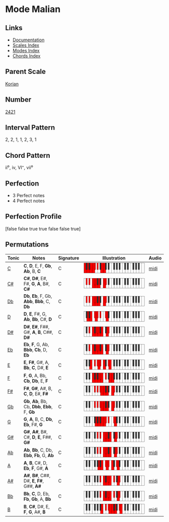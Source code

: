 # Mode Malian

## Links

- [Documentation](README.md)
- [Scales Index](Scales.md)
- [Modes Index](Modes.md)
- [Chords Index](Chords.md)

## Parent Scale

[Korian](ScaleKorian.md)

## Number

[2421](https://ianring.com/musictheory/scales/2421)

## Interval Pattern

2, 2, 1, 1, 2, 3, 1

## Chord Pattern

ii⁰, iv, VI⁺, vii⁰

## Perfection

- 3 Perfect notes
- 4 Perfect notes

## Perfection Profile

[false false true true false false true]

## Permutations

| Tonic | Notes | Signature | Illustration | Audio |
|-------|-------|-----------|--------------|-------|
| [C](ModeCNaturalMalian.md) | **C**, **D**, E, F, **Gb**, **Ab**, B, **C** | C | ![CNaturalMalian](ModeCNaturalMalian.png) | [midi](https://github.com/edipermadi/music/blob/main/docs/ModeCNaturalMalian.mid?raw=true) |
| [C#](ModeCSharpMalian.md) | **C#**, **D#**, E#, F#, **G**, **A**, B#, **C#** | C | ![CSharpMalian](ModeCSharpMalian.png) | [midi](https://github.com/edipermadi/music/blob/main/docs/ModeCSharpMalian.mid?raw=true) |
| [Db](ModeDFlatMalian.md) | **Db**, **Eb**, F, Gb, **Abb**, **Bbb**, C, **Db** | C | ![DFlatMalian](ModeDFlatMalian.png) | [midi](https://github.com/edipermadi/music/blob/main/docs/ModeDFlatMalian.mid?raw=true) |
| [D](ModeDNaturalMalian.md) | **D**, **E**, F#, G, **Ab**, **Bb**, C#, **D** | C | ![DNaturalMalian](ModeDNaturalMalian.png) | [midi](https://github.com/edipermadi/music/blob/main/docs/ModeDNaturalMalian.mid?raw=true) |
| [D#](ModeDSharpMalian.md) | **D#**, **E#**, F##, G#, **A**, **B**, C##, **D#** | C | ![DSharpMalian](ModeDSharpMalian.png) | [midi](https://github.com/edipermadi/music/blob/main/docs/ModeDSharpMalian.mid?raw=true) |
| [Eb](ModeEFlatMalian.md) | **Eb**, **F**, G, Ab, **Bbb**, **Cb**, D, **Eb** | C | ![EFlatMalian](ModeEFlatMalian.png) | [midi](https://github.com/edipermadi/music/blob/main/docs/ModeEFlatMalian.mid?raw=true) |
| [E](ModeENaturalMalian.md) | **E**, **F#**, G#, A, **Bb**, **C**, D#, **E** | C | ![ENaturalMalian](ModeENaturalMalian.png) | [midi](https://github.com/edipermadi/music/blob/main/docs/ModeENaturalMalian.mid?raw=true) |
| [F](ModeFNaturalMalian.md) | **F**, **G**, A, Bb, **Cb**, **Db**, E, **F** | C | ![FNaturalMalian](ModeFNaturalMalian.png) | [midi](https://github.com/edipermadi/music/blob/main/docs/ModeFNaturalMalian.mid?raw=true) |
| [F#](ModeFSharpMalian.md) | **F#**, **G#**, A#, B, **C**, **D**, E#, **F#** | C | ![FSharpMalian](ModeFSharpMalian.png) | [midi](https://github.com/edipermadi/music/blob/main/docs/ModeFSharpMalian.mid?raw=true) |
| [Gb](ModeGFlatMalian.md) | **Gb**, **Ab**, Bb, Cb, **Dbb**, **Ebb**, F, **Gb** | C | ![GFlatMalian](ModeGFlatMalian.png) | [midi](https://github.com/edipermadi/music/blob/main/docs/ModeGFlatMalian.mid?raw=true) |
| [G](ModeGNaturalMalian.md) | **G**, **A**, B, C, **Db**, **Eb**, F#, **G** | C | ![GNaturalMalian](ModeGNaturalMalian.png) | [midi](https://github.com/edipermadi/music/blob/main/docs/ModeGNaturalMalian.mid?raw=true) |
| [G#](ModeGSharpMalian.md) | **G#**, **A#**, B#, C#, **D**, **E**, F##, **G#** | C | ![GSharpMalian](ModeGSharpMalian.png) | [midi](https://github.com/edipermadi/music/blob/main/docs/ModeGSharpMalian.mid?raw=true) |
| [Ab](ModeAFlatMalian.md) | **Ab**, **Bb**, C, Db, **Ebb**, **Fb**, G, **Ab** | C | ![AFlatMalian](ModeAFlatMalian.png) | [midi](https://github.com/edipermadi/music/blob/main/docs/ModeAFlatMalian.mid?raw=true) |
| [A](ModeANaturalMalian.md) | **A**, **B**, C#, D, **Eb**, **F**, G#, **A** | C | ![ANaturalMalian](ModeANaturalMalian.png) | [midi](https://github.com/edipermadi/music/blob/main/docs/ModeANaturalMalian.mid?raw=true) |
| [A#](ModeASharpMalian.md) | **A#**, **B#**, C##, D#, **E**, **F#**, G##, **A#** | C | ![ASharpMalian](ModeASharpMalian.png) | [midi](https://github.com/edipermadi/music/blob/main/docs/ModeASharpMalian.mid?raw=true) |
| [Bb](ModeBFlatMalian.md) | **Bb**, **C**, D, Eb, **Fb**, **Gb**, A, **Bb** | C | ![BFlatMalian](ModeBFlatMalian.png) | [midi](https://github.com/edipermadi/music/blob/main/docs/ModeBFlatMalian.mid?raw=true) |
| [B](ModeBNaturalMalian.md) | **B**, **C#**, D#, E, **F**, **G**, A#, **B** | C | ![BNaturalMalian](ModeBNaturalMalian.png) | [midi](https://github.com/edipermadi/music/blob/main/docs/ModeBNaturalMalian.mid?raw=true) |
